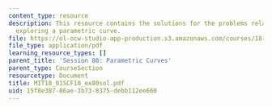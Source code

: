 ```yaml
---
content_type: resource
description: This resource contains the solutions for the problems related to the
  exploring a parametric curve.
file: https://ol-ocw-studio-app-production.s3.amazonaws.com/courses/18-01sc-single-variable-calculus-fall-2010/15f8e38786ae3b738375debb112ee660_MIT18_01SCF10_ex80sol.pdf
file_type: application/pdf
learning_resource_types: []
parent_title: 'Session 80: Parametric Curves'
parent_type: CourseSection
resourcetype: Document
title: MIT18_01SCF10_ex80sol.pdf
uid: 15f8e387-86ae-3b73-8375-debb112ee660
---
```

